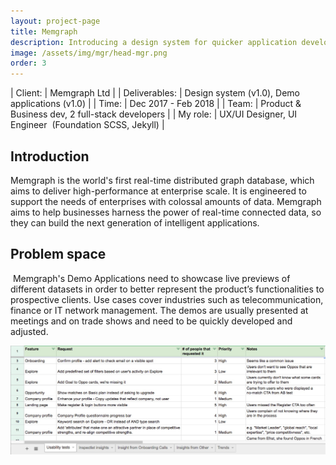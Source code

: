 ```yaml
---
layout: project-page
title: Memgraph 
description: Introducing a design system for quicker application development
image: /assets/img/mgr/head-mgr.png
order: 3
---
```


| Client:		| Memgraph Ltd |
| Deliverables:	| Design system (v1.0), Demo applications (v1.0) |
| Time:		    | Dec 2017 - Feb 2018 |
| Team:		    | Product &amp; Business dev, 2 full-stack developers |
| My role:		| UX/UI Designer, UI Engineer  (Foundation SCSS, Jekyll) |

## Introduction 

Memgraph is the world's first real-time distributed graph database, which aims to deliver high-performance at enterprise scale. 
It is engineered to support the needs of enterprises with colossal amounts of data. Memgraph aims to help businesses harness the power of real-time connected data, so they can build the next generation of intelligent applications.


## Problem space

 Memgraph's Demo Applications need to showcase live previews of different datasets in order to better represent the product’s functionalities to prospective clients. 
Use cases cover industries such as telecommunication, finance or IT network management. The demos are usually presented at meetings and on trade shows and need to be quickly developed and adjusted. 





![Usability findings](/assets/img/plx/plx-ut.jpg)


